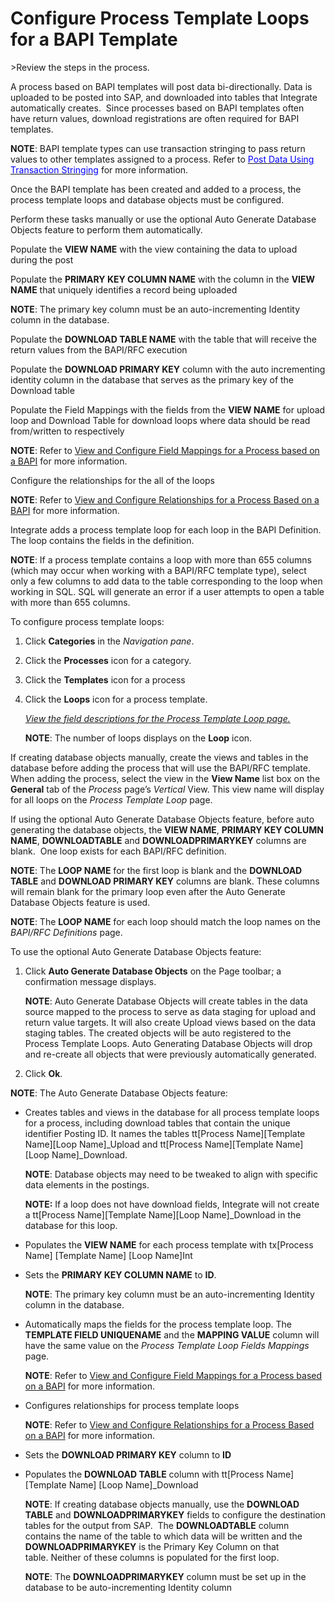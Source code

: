 # Configure Process Template Loops for a BAPI Template

<span id="Post Data using a BAPI Steps" class="popUpLink">\>Review the
steps in the process. </span>

A process based on BAPI templates will post data bi-directionally. Data
is uploaded to be posted into SAP, and downloaded into tables that
Integrate automatically creates.  Since processes based on BAPI
templates often have return values, download registrations are often
required for BAPI templates. 

**NOTE**: BAPI template types can use transaction stringing to pass
return values to other templates assigned to a process. Refer to
[*<span style="color: #0000ff;font-style: normal;">Post Data Using
Transaction
Stringing</span>*](Post_Data_Using_Transaction_Stringing.htm) for more
information.

Once the BAPI template has been created and added to a process, the
process template loops and database objects must be configured.

Perform these tasks manually or use the optional Auto Generate Database
Objects feature to perform them automatically.

Populate the **VIEW NAME** with the view containing the data to upload
during the post

Populate the **PRIMARY KEY COLUMN NAME** with the column in the **VIEW
NAME** that uniquely identifies a record being uploaded

**NOTE**: The primary key column must be an auto-incrementing Identity
column in the database.

Populate the **DOWNLOAD TABLE NAME** with the table that will receive
the return values from the BAPI/RFC execution

Populate the **DOWNLOAD PRIMARY KEY** column with the auto incrementing
identity column in the database that serves as the primary key of the
Download table

Populate the Field Mappings with the fields from the **VIEW NAME** for
upload loop and Download Table for download loops where data should be
read from/written to respectively

**NOTE**: Refer to [View and Configure Field Mappings for a Process
based on a BAPI](ViewandConfigureFieldMappingsBAPI.htm) for more
information.

Configure the relationships for the all of the loops

**NOTE**: Refer to [View and Configure Relationships for a Process Based
on a BAPI](VwConfigureRlshipsProcBAPI.htm) for more information.

Integrate adds a process template loop for each loop in the BAPI
Definition. The loop contains the fields in the definition.

**NOTE**: If a process template contains a loop with more than 655
columns (which may occur when working with a BAPI/RFC template type),
select only a few columns to add data to the table corresponding to the
loop when working in SQL. SQL will generate an error if a user attempts
to open a table with more than 655 columns.

To configure process template loops:

1.  Click **Categories** in the *Navigation pane*.

2.  Click the **Processes** icon for a category.

3.  Click the **Templates** icon for a process

4.  Click the **Loops** icon for a process template.
    
    *[View the field descriptions for the Process Template Loop
    page.](../Page_Desc/Process_Template_Loop.htm)*
    
    **NOTE**: The number of loops displays on the **Loop** icon. 

If creating database objects manually, create the views and tables in
the database before adding the process that will use the BAPI/RFC
template. When adding the process, select the view in the **View Name**
list box on the **General** tab of the *Process* page’s *Vertical* View.
This view name will display for all loops on the *Process Template Loop*
page.

If using the optional Auto Generate Database Objects feature, before
auto generating the database objects, the **VIEW NAME**, **PRIMARY KEY
COLUMN NAME**, **DOWNLOADTABLE** and **DOWNLOADPRIMARYKEY** columns are
blank.  One loop exists for each BAPI/RFC definition.

**NOTE**: The **LOOP NAME** for the first loop is blank and the
**DOWNLOAD TABLE** and **DOWNLOAD PRIMARY KEY** columns are blank. These
columns will remain blank for the primary loop even after the Auto
Generate Database Objects feature is used.

**NOTE**: The **LOOP NAME** for each loop should match the loop names on
the *BAPI/RFC Definitions* page.

To use the optional Auto Generate Database Objects feature:

1.  Click **Auto Generate Database Objects** on the Page toolbar; a
    confirmation message displays.
    
    **NOTE**: Auto Generate Database Objects will create tables in the
    data source mapped to the process to serve as data staging for
    upload and return value targets. It will also create Upload views
    based on the data staging tables. The created objects will be auto
    registered to the Process Template Loops. Auto Generating Database
    Objects will drop and re-create all objects that were previously
    automatically generated.

2.  Click **Ok**.

**NOTE**: The Auto Generate Database Objects feature: 

  - Creates tables and views in the database for all process template
    loops for a process, including download tables that contain the
    unique identifier Posting ID. It names the tables tt\[Process
    Name\]\[Template Name\]\[Loop Name\]\_Upload and tt\[Process
    Name\]\[Template Name\]\[Loop Name\]\_Download.
    
    **NOTE**: Database objects may need to be tweaked to align with
    specific data elements in the postings.
    
    **NOTE:** If a loop does not have download fields, Integrate will
    not create a tt\[Process Name\]\[Template Name\]\[Loop
    Name\]\_Download in the database for this loop.

  - Populates the **VIEW NAME** for each process template with
    tx\[Process Name\] \[Template Name\] \[Loop Name\]Int

<!-- end list -->

  - Sets the **PRIMARY KEY COLUMN NAME** to **ID**.
    
    **NOTE**: The primary key column must be an auto-incrementing
    Identity column in the database.   

  - Automatically maps the fields for the process template loop. The
    **TEMPLATE FIELD UNIQUENAME** and the **MAPPING VALUE** column will
    have the same value on the *Process Template Loop Fields Mappings*
    page.
    
    **NOTE**: Refer to [View and Configure Field Mappings for a Process
    based on a BAPI](ViewandConfigureFieldMappingsBAPI.htm) for more
    information.

  - Configures relationships for process template loops
    
    **NOTE**: Refer to [View and Configure Relationships for a Process
    Based on a BAPI](VwConfigureRlshipsProcBAPI.htm) for more
    information.

  - Sets the **DOWNLOAD PRIMARY KEY** column to **ID**

  - Populates the **DOWNLOAD TABLE** column with tt\[Process Name\]
    \[Template Name\] \[Loop Name\]\_Download
    
    **NOTE**: If creating database objects manually, use the **DOWNLOAD
    TABLE** and **DOWNLOADPRIMARYKEY** fields to configure the
    destination tables for the output from SAP.  The **DOWNLOADTABLE**
    column contains the name of the table to which data will be written
    and the **DOWNLOADPRIMARYKEY** is the Primary Key Column on that
    table. Neither of these columns is populated for the first loop.
    
    **NOTE**: The **DOWNLOADPRIMARYKEY** column must be set up in the
    database to be auto-incrementing Identity column
